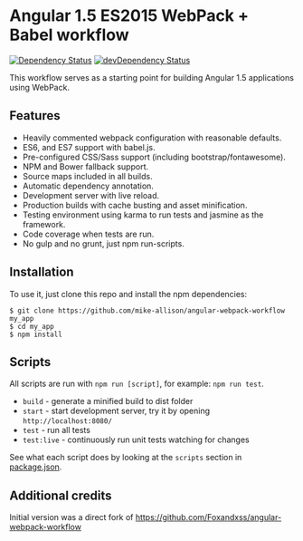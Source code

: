 # Angular 1.5 ES2015 WebPack + Babel workflow

[![Dependency Status](https://david-dm.org/mike-allison/angular-webpack-workflow/status.svg)](https://david-dm.org/mike-allison/angular-webpack-workflow#info=dependencies) [![devDependency Status](https://david-dm.org/mike-allison/angular-webpack-workflow/dev-status.svg)](https://david-dm.org/mike-allison/angular-webpack-workflow#info=devDependencies)

This workflow serves as a starting point for building Angular 1.5 applications using WebPack. 

## Features

* Heavily commented webpack configuration with reasonable defaults.
* ES6, and ES7 support with babel.js.
* Pre-configured CSS/Sass support (including bootstrap/fontawesome).
* NPM and Bower fallback support.
* Source maps included in all builds.
* Automatic dependency annotation.
* Development server with live reload.
* Production builds with cache busting and asset minification.
* Testing environment using karma to run tests and jasmine as the framework.
* Code coverage when tests are run.
* No gulp and no grunt, just npm run-scripts.

## Installation

To use it, just clone this repo and install the npm dependencies:

```shell
$ git clone https://github.com/mike-allison/angular-webpack-workflow my_app
$ cd my_app
$ npm install
```

## Scripts

All scripts are run with `npm run [script]`, for example: `npm run test`.

* `build` - generate a minified build to dist folder
* `start` - start development server, try it by opening `http://localhost:8080/`
* `test` - run all tests
* `test:live` - continuously run unit tests watching for changes

See what each script does by looking at the `scripts` section in [package.json](./package.json).

## Additional credits
Initial version was a direct fork of https://github.com/Foxandxss/angular-webpack-workflow